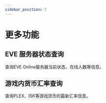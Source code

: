 ```yaml
---
sidebar_position: 7
---
```


# 更多功能

## EVE 服务器状态查询

查询EVE Online服务器当前状态、在线人数等信息。

## 游戏内货币汇率查询

查询PLEX、ISK等游戏货币的最新汇率信息。